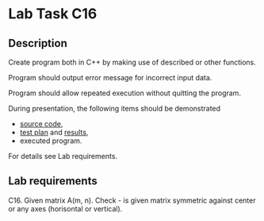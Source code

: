 # Lab Task C16

## Description

Create program both in C++ by making use of described or other functions. 

Program should output error message for incorrect input data. 

Program should allow repeated execution without quitting the program. 

During presentation, the following items should be demonstrated
 - [source code](symmetric_matrix/main.cpp),
 - [test plan](TEST_PLAN.ms) and [results](TEST_CASE.md),
 - executed program.
 
For details see Lab requirements.

## Lab requirements 

C16. Given matrix A(m, n). Check - is given matrix symmetric against center or any axes (horisontal or vertical).
